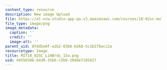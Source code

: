 ```yaml
---
content_type: resource
description: New image Upload
file: https://ol-ocw-studio-app-qa.s3.amazonaws.com/courses/18-02sc-multivariable-calculus-fall-2010/4455039bb43035bbc5b920dde7105427_MIT18_02SC_L14Brds_15a.png
file_type: image/png
image_metadata:
  caption: ''
  credit: ''
  image-alt: ''
parent_uid: 07dd5e0f-e2b2-03b0-b268-5c1b278acc2a
resourcetype: Image
title: MIT18_02SC_L14Brds_15a.png
uid: 4455039b-b430-35bb-c5b9-20dde7105427
---
```

